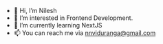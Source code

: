 - 👋 Hi, I’m Nilesh
- 👀 I’m interested in Frontend Development.
- 🌱 I’m currently learning NextJS
- 📫 You can reach me via nnviduranga@gmail.com

<!---
azula9713/azula9713 is a ✨ special ✨ repository because its `README.md` (this file) appears on your GitHub profile.
You can click the Preview link to take a look at your changes.
--->
